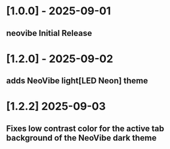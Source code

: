 # [1.0.0] - 2025-09-01

## neovibe Initial Release

# [1.2.0] - 2025-09-02

## adds NeoVibe light[LED Neon] theme

# [1.2.2] 2025-09-03
## Fixes low contrast color for the active tab background of the NeoVibe dark theme
